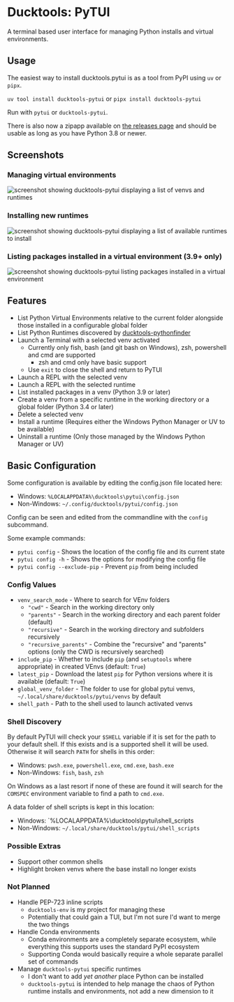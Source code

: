 # Ducktools: PyTUI #

A terminal based user interface for managing Python installs and virtual environments.

## Usage ##

The easiest way to install ducktools.pytui is as a tool from PyPI using `uv` or `pipx`.

`uv tool install ducktools-pytui` or `pipx install ducktools-pytui`

Run with `pytui` or `ducktools-pytui`.

There is also now a zipapp available on
[the releases page](https://github.com/DavidCEllis/ducktools-pytui/releases/latest)
and should be usable as long as you have Python 3.8 or newer.

## Screenshots ##

### Managing virtual environments ###

![screenshot showing ducktools-pytui displaying a list of venvs and runtimes](images/pytui_menu.png)

### Installing new runtimes ###

![screenshot showing ducktools-pytui displaying a list of available runtimes to install](images/pytui_runtimes.png)

### Listing packages installed in a virtual environment (3.9+ only) ###

![screenshot showing ducktools-pytui listing packages installed in a virtual environment](images/pytui_package_list.png)

## Features ##

* List Python Virtual Environments relative to the current folder alongside those installed in a
  configurable global folder
* List Python Runtimes discovered by [ducktools-pythonfinder](https://github.com/DavidCEllis/ducktools-pythonfinder)
* Launch a Terminal with a selected venv activated
  * Currently only fish, bash (and git bash on Windows), zsh, powershell and cmd are supported
    * zsh and cmd only have basic support
  * Use `exit` to close the shell and return to PyTUI
* Launch a REPL with the selected venv
* Launch a REPL with the selected runtime
* List installed packages in a venv (Python 3.9 or later)
* Create a venv from a specific runtime in the working directory or a global folder (Python 3.4 or later)
* Delete a selected venv
* Install a runtime (Requires either the Windows Python Manager or UV to be available)
* Uninstall a runtime (Only those managed by the Windows Python Manager or UV)

## Basic Configuration ##

Some configuration is available by editing the config.json file located here:

* Windows: `%LOCALAPPDATA%\ducktools\pytui\config.json`
* Non-Windows: `~/.config/ducktools/pytui/config.json`

Config can be seen and edited from the commandline with the `config` subcommand.

Some example commands:

* `pytui config` - Shows the location of the config file and its current state
* `pytui config -h` - Shows the options for modifying the config file
* `pytui config --exclude-pip` - Prevent `pip` from being included

### Config Values ###

* `venv_search_mode` - Where to search for VEnv folders
  * `"cwd"` - Search in the working directory only
  * `"parents"` - Search in the working directory and each parent folder (default)
  * `"recursive"` - Search in the working directory and subfolders recursively
  * `"recursive_parents"` - Combine the "recursive" and "parents" options (only the CWD is recursively searched)
* `include_pip` - Whether to include `pip` (and `setuptools` where appropriate) in created VEnvs (default: `True`)
* `latest_pip` - Download the latest `pip` for Python versions where it is available (default: `True`)
* `global_venv_folder` - The folder to use for global pytui venvs, `~/.local/share/ducktools/pytui/venvs` by default
* `shell_path` - Path to the shell used to launch activated venvs

### Shell Discovery ###

By default PyTUI will check your `$SHELL` variable if it is set for the path to your default shell.
If this exists and is a supported shell it will be used. Otherwise it will search `PATH` for shells
in this order:

* Windows: `pwsh.exe`, `powershell.exe`, `cmd.exe`, `bash.exe`
* Non-Windows: `fish`, `bash`, `zsh`

On Windows as a last resort if none of these are found it will search for the `COMSPEC` environment
variable to find a path to `cmd.exe`.

A data folder of shell scripts is kept in this location:

* Windows: `%LOCALAPPDATA%\ducktools\pytui\shell_scripts
* Non-Windows: `~/.local/share/ducktools/pytui/shell_scripts`

### Possible Extras ###

* Support other common shells
* Highlight broken venvs where the base install no longer exists

### Not Planned ###

* Handle PEP-723 inline scripts
  * `ducktools-env` is my project for managing these
  * Potentially that could gain a TUI, but I'm not sure I'd want to merge the two things
* Handle Conda environments
  * Conda environments are a completely separate ecosystem,
    while everything this supports uses the standard PyPI ecosystem
  * Supporting Conda would basically require a whole separate parallel set of commands
* Manage `ducktools-pytui` specific runtimes
  * I don't want to add *yet another* place Python can be installed
  * `ducktools-pytui` is intended to help manage the chaos of Python runtime installs and environments,
    not add a new dimension to it
